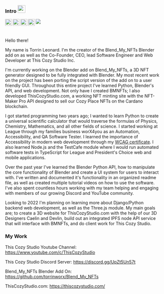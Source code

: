 ### Intro <img src="https://media.giphy.com/media/hvRJCLFzcasrR4ia7z/giphy.gif" width="25px">

<a href="https://discord.com/users/605010128521003008" target="_blank">
  <img align="left" alt="Abhishek's Discord" width="22px" src="https://raw.githubusercontent.com/peterthehan/peterthehan/master/assets/discord.svg" />
</a>
<a href="https://twitter.com/LeonardTorrin" target="_blank">
  <img align="left" alt="Abhishek Naidu | Twitter" width="22px" src="https://raw.githubusercontent.com/peterthehan/peterthehan/master/assets/twitter.svg" />
</a>
<a href="https://www.linkedin.com/in/torrin-leonard-8343a1154/" target="_blank">
  <img align="left" alt="Abhishek's LinkedIN" width="22px" src="https://raw.githubusercontent.com/peterthehan/peterthehan/master/assets/linkedin.svg" />
</a>
<a href="https://www.youtube.com/c/ThisCozyStudio" ttarget="_blank">
  <img align="left" alt="Abhishek's Spotify" width="22px" src="https://raw.githubusercontent.com/peterthehan/peterthehan/master/assets/youtube.svg" />
</a>

![](https://visitor-badge.glitch.me/badge?page_id=torrinworx.torrinworx)

<br />

Hello there! 

My name is Torrin Leonard. I'm the creator of the Blend_My_NFTs Blender add on as well as the Co-Founder, CEO, lead Software Engineer and Web Developer at This Cozy Studio Inc.

I'm currently working on the Blender add on Blend_My_NFTs, a 3D NFT generator designed to be fully integrated with Blender. My most recent work on the project has been porting the script version of the add on to a user friendly GUI. Throughout this entire project I've learned Python, Blender's API, and web development. Not only have I created BMNFTs; I also developed ThisCozyStudio.com, a working NFT minting site with the NFT-Maker Pro API designed to sell our Cozy Place NFTs on the Cardano blockchain.

I got started programming two years ago; I wanted to learn Python to create a universal scientific calculator that would traverse the formulas of Physics, Chemistry, Mathematics, and all other fields of science. I started working at League through my families business worX4you as an Automation, Accessibility, and QA Software Tester. I learned the importance of Accessibility in modern web development through my [WCAG certificate](https://courses.edx.org/certificates/05d8dc2dc24e42238e616f83329ee2f0). I also learned Node.js and the TestCafe module where I would run automated software tests in TypeScript for League and President's Choice web and mobile applications.

Over the past year I've learned the Blender Python API, how to manipulate the core functionality of Blender and create a UI system for users to interact with. I've written and documented it's functionality in an organized readme file, as well as created multiple tutorial videos on how to use the software. I've also spent countless hours working with my team helping and engaging with members of our growing Discord and YouTube community.

Looking to 2022 I'm planning on learning more about Django/Python backend web development, as well as the Three.js module. My main goals are; to create a 3D website for ThisCozyStudio.com with the help of our 3D Designers Caelin and Devlin, build out an integrated IPFS node API service that will interface with BMNFTs, and do client work for This Cozy Studio.

### My Work
This Cozy Studio Youtube Channel: https://www.youtube.com/c/ThisCozyStudio

This Cozy Studio Discord Server: https://discord.gg/UpZt5Un57t

Blend_My_NFTs Blender Add On: https://github.com/torrinworx/Blend_My_NFTs

ThisCozyStudio.com: https://thiscozystudio.com/



